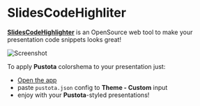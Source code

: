 # SlidesCodeHighliter

[**SlidesCodeHighlighter**](https://github.com/romannurik/SlidesCodeHighlighter) is an OpenSource web tool to make your presentation code snippets looks great!

![Screenshot](https://raw.githubusercontent.com/romannurik/SlidesCodeHighlighter/main/screenshot.png)

To apply **Pustota** colorshema to your presentation just:
* [Open the app](https://romannurik.github.io/SlidesCodeHighlighter/)
* paste `pustota.json` config to **Theme - Custom** input
* enjoy with your **Pustota**-styled presentations!